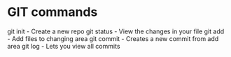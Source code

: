 # GIT commands

git init - Create a new repo
git status - View the changes in your file
git add - Add files to changing area
git commit - Creates a new commit from add area
git log - Lets you view all commits
